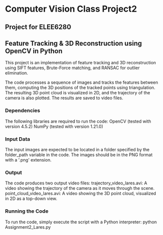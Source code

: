 # Computer Vision Class Project2
## Project for ELEE6280

## Feature Tracking & 3D Reconstruction using OpenCV in Python
This project is an implementation of feature tracking and 3D reconstruction using SIFT features, Brute-Force matching, and RANSAC for outlier elimination.

The code processes a sequence of images and tracks the features between them, computing the 3D positions of the tracked points using triangulation. The resulting 3D point cloud is visualized in 2D, and the trajectory of the camera is also plotted. The results are saved to video files.

### Dependencies
The following libraries are required to run the code:
OpenCV (tested with version 4.5.2)
NumPy (tested with version 1.21.0)

### Input Data
The input images are expected to be located in a folder specified by the folder_path variable in the code. The images should be in the PNG format with a '.png' extension.

### Output
The code produces two output video files:
trajectory_video_lares.avi: A video showing the trajectory of the camera as it moves through the scene.
point_cloud_video_lares.avi: A video showing the 3D point cloud, visualized in 2D as a top-down view.

### Running the Code
To run the code, simply execute the script with a Python interpreter:
python Assignment2_Lares.py